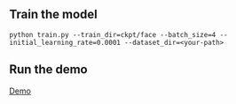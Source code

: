 ## Train the model
```python train.py --train_dir=ckpt/face --batch_size=4 --initial_learning_rate=0.0001 --dataset_dir=<your-path>```

## Run the demo

[Demo]()
